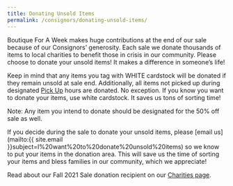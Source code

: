 ```yaml
---
title: Donating Unsold Items
permalink: /consignors/donating-unsold-items/
---
```


Boutique For A Week makes huge contributions at the end of our sale because of our Consignors’ generosity. Each sale we donate thousands of items to local charities to benefit those in crisis in our community. Please choose to donate your unsold items! It makes a difference in someone’s life!

Keep in mind that any items you tag with WHITE cardstock will be donated if they remain unsold at sale end. Additionally, all items not picked up during designated [Pick Up](/consignors/dropping-off/picking-up/) hours are donated. No exception. If you know you want to donate your items, use white cardstock. It saves us tons of sorting time!

Note: Any item you intend to donate should be designated for the 50% off sale as well.

If you decide during the sale to donate your unsold items, please [email us](mailto:{{ site.email }}subject=I%20want%20to%20donate%20unsold%20items) so we know to put your items in the donation area. This will save us the time of sorting your items and bless families in our community, which we appreciate!

Read about our Fall 2021 Sale donation recipient on our [Charities page](/about/charities/).
